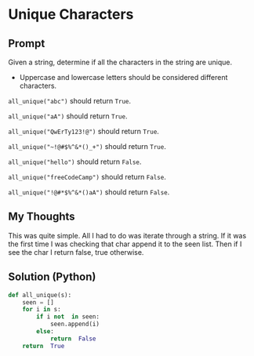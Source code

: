 


# Unique Characters

## Prompt

Given a string, determine if all the characters in the string are unique.

-   Uppercase and lowercase letters should be considered different characters.

`all_unique("abc")`  should return  `True`.

`all_unique("aA")`  should return  `True`.
    
`all_unique("QwErTy123!@")`  should return  `True`.

`all_unique("~!@#$%^&*()_+")`  should return  `True`.
    
`all_unique("hello")`  should return  `False`.
    
`all_unique("freeCodeCamp")`  should return  `False`.
    
`all_unique("!@#*$%^&*()aA")`  should return  `False`.


## My Thoughts
This was quite simple. All I had to do was iterate through a string. If it was the first time I was checking that char append it to the seen list. Then if I see the char I return false, true otherwise.

## Solution (Python)
```python
def all_unique(s):
	seen = []
	for i in s:
		if i not  in seen:
			seen.append(i)
		else:
			return  False
	return  True
```
